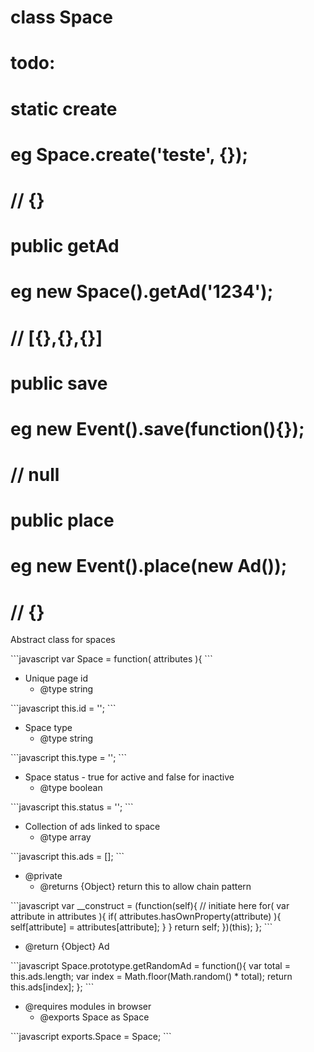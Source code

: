 # class Space

# todo: 

# 	static create

# 		eg Space.create(&#39;teste&#39;, {});

# 		// {}

# 	public getAd

# 		eg new Space().getAd(&#39;1234&#39;);

# 		// [{},{},{}]

# 	public save

# 		eg new Event().save(function(){});

# 		// null

# 	public place

# 		eg new Event().place(new Ad());

# 		// {}


<p>Abstract class for spaces</p>
```javascript
var Space = function( attributes ){
```
<ul>
<li>Unique page id
<ul><li>@type string</li></ul></li>
</ul>
```javascript
this.id = '';
```
<ul>
<li>Space type
<ul><li>@type string</li></ul></li>
</ul>
```javascript
this.type = '';
```
<ul>
<li>Space status - true for active and false for inactive
<ul><li>@type boolean</li></ul></li>
</ul>
```javascript
this.status = '';
```
<ul>
<li>Collection of ads linked to space
<ul><li>@type array</li></ul></li>
</ul>
```javascript
this.ads = [];
```
<ul>
<li>@private
<ul><li>@returns {Object} return this to allow chain pattern</li></ul></li>
</ul>
```javascript
var __construct = (function(self){
		// initiate here
		for( var attribute in attributes ){
			if( attributes.hasOwnProperty(attribute) ){
				self[attribute] = attributes[attribute];
			}
		}
		return self;
	})(this);
};
```
<ul>
<li>@return {Object} Ad</li>
</ul>
```javascript
Space.prototype.getRandomAd = function(){
		var total = this.ads.length;
		var index = Math.floor(Math.random() * total);
		return this.ads[index];
	};
```
<ul>
<li>@requires modules in browser
<ul><li>@exports Space as Space</li></ul></li>
</ul>
```javascript
exports.Space = Space;
```